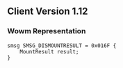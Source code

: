 ## Client Version 1.12

### Wowm Representation
```rust,ignore
smsg SMSG_DISMOUNTRESULT = 0x016F {
    MountResult result;    
}

```
